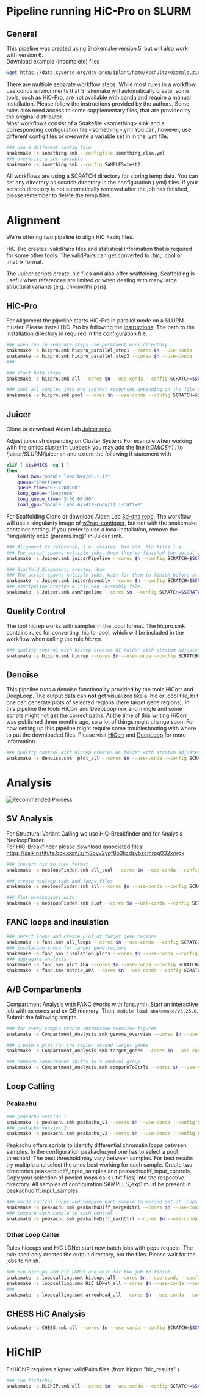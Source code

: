 # Pipeline running HiC-Pro on SLURM

## General
This pipeline was created using Snakemake version 5, but will also work with version 6.  
Download example (incomplete) files

```bash
wget https://data.cyverse.org/dav-anon/iplant/home/kschultz/example.zip
```

There are multiple separate workflow steps. 
While most rules in a workflow use conda environments that Snakemake will automatically create, some tools, such as HiC-Pro, are not available with conda and require a manual installation.
Please follow the instructions provided by the authors. 
Some rules also need access to some supplementary files, that are provided by the original distributor.
\
Most workflows consist of a Snakefile \<something\>.smk and a corresponding configuration file \<something\>.yml
You can, however, use different config files or overwrite a variable set in in the .yml file.

```bash
### use a different config file
snakemake -s something.smk --configfile something_else.yml
### overwrite a set variable 
snakemake -s something.smk --config SAMPLES=test2
```

All workflows are using a SCRATCH directory for storing temp data. You can set any directory as scratch directory in the configuration (.yml) files.
If your scratch directory is not automatically removed after the job has finished, please remember to delete the temp files.

# Alignment
We're offering two pipeline to align HiC Fastq files.

HiC-Pro creates .validPairs files and statistical information that is required for some other tools. 
The validPairs can get converted to .hic, .cool or .matrix format.

The Juicer scripts create .hic files and also offer scaffolding. Scaffolding is useful when references are limited or when dealing with many large structural variants (e.g. chromothripsis).

## HiC-Pro
For Alignment the pipeline starts HiC-Pro in parallel mode on a SLURM cluster.
Please install HiC-Pro by following the [instructions](https://github.com/nservant/HiC-Pro). The path to the installation directory in required in the configuration file.
```bash
### when run in separate steps use permanent work directory
snakemake -s hicpro.smk hicpro_parallel_step1 --cores $n --use-conda
snakemake -s hicpro.smk hicpro_parallel_step2 --cores $n --use-conda
### 
```

```bash
### start both steps
snakemake -s hicpro.smk all --cores $n --use-conda --config SCRATCH=$SCRATCH  
```

```bash
### pool all samples into one (adjust resources depending on the file size you're creating)
snakemake -s hicpro.smk pool --cores $n --use-conda --config SCRATCH=$SCRATCH  
```

## Juicer
Clone or download Aiden Lab [Juicer repo](https://github.com/aidenlab/juicer).

Adjust juicer.sh depending on Cluster System. 
For example when working with the omics cluster in Luebeck you may add the line *isOMICS=1 .* to /juicer/SLURM/juicer.sh and extent the following if statement with

```bash
elif [ $isOMICS -eq 1 ]
then    
    load_bwa="module load bwa/v0.7.17"
    queue="shortterm"
    queue_time="0-12:00:00"
    long_queue="longterm"
    long_queue_time="3-00:00:00"
    load_gpu="module load nvidia-cuda/11.1-native"
```

For Scaffolding 
Clone or download Aiden Lab [3d-dna repo](https://github.com/aidenlab/3d-dna).
The workflow will use a singularity image of [w2rap-contigger](https://github.com/bioinfologics/w2rap-contigger), but not with the snakemake container setting.
If you prefer to use a local installation, remove the "singularity exec {params.img}" in Juicer.smk.

```bash
### Alignment to reference, i.a. creates .bam and .hic files i.a. 
### The script spawns multiple jobs. Once they've finished the output files are in the output folder
snakemake -s Juicer.smk juicerPipeline --cores $n --config SCRATCH=$SCRATCH 
```


```bash
### Scaffold Alignment, creates .bam 
### The script spawns multiple jobs. Wait for them to finish before starting rule asmPipeline. 
snakemake -s Juicer.smk juicerAssembly --cores $n --config SCRATCH=$SCRATCH   
### asmPipeline creates a .hic and .assembly file. 
snakemake -s Juicer.smk asmPipeline --cores $n --config SCRATCH=$SCRATCH 
```

## Quality Control
The tool hicrep works with samples in the .cool format. The hicpro.smk contains rules for converting .hic to .cool, which will be included in the workflow when calling the rule *hicrep*.

```bash
### quality control with hicrep creates QC folder with stratum adjusted correlation coefficient scores
snakemake -s hicpro.smk hicrep --cores $n --use-conda --config SCRATCH=$SCRATCH  
```

## Denoise
This pipeline runs a denoise functionality provided by the tools HiCorr and DeepLoop. 
The output data can **not** get visualized like a .hic or .cool file, but one can generate plots of selected regions (here target gene regions).
In this pipeline the tools HiCorr and DeepLoop mix and mingle and some scripts might not get the correct paths. At the time of this writing HiCorr was published three months ago, so a lot of things might change soon.
For now setting up this pipeline might require some troubleshooting with where to put the downloaded files.
Please visit [HiCorr](https://github.com/JinLabBioinfo/HiCorr) and [DeepLoop](https://github.com/JinLabBioinfo/DeepLoop) for more information.

```bash
### quality control with hicrep creates QC folder with stratum adjusted correlation coefficient scores
snakemake -s denoise.smk  plot_all --cores $n --use-conda --config SCRATCH=$SCRATCH  
```

# Analysis

![Recommended Process](https://data.cyverse.org/dav-anon/iplant/home/kschultz/flowchart_HiC.png)

## SV Analysis
For Structural Variant Calling we use HiC-Breakfinder and for Analysis NeoloopFinder.  
For HiC-Breakfinder please download associated files:
https://salkinstitute.box.com/s/m8oyv2ypf8o3kcdsybzcmrpg032xnrgx

```bash
### convert hic to cool format
snakemake -s neoloopFinder.smk all_cool --cores $n --use-conda --config SCRATCH=$SCRATCH  
```

```bash
### create neoloop tads and loops files
snakemake -s neoloopFinder.smk all --cores $n --use-conda --config SCRATCH=$SCRATCH  
```

```bash
### Plot breakpoints with
snakemake -s neoloopFinder.smk plot --cores $n --use-conda --config SCRATCH=$SCRATCH  
```

## FANC loops and insulation 
```bash
### detect loops and create plot of target gene regions
snakemake -s fanc.smk all_loops --cores $n --use-conda --config SCRATCH=$SCRATCH 
### insulation score for target gene regions
snakemake -s fanc.smk insulation_plots --cores $n --use-conda --config SCRATCH=$SCRATCH 
### aggregate analysis 
snakemake -s fanc.smk plot_APA --cores $n --use-conda --config SCRATCH=$SCRATCH 
snakemake -s fanc.smk matrix_APA --cores $n --use-conda --config SCRATCH=$SCRATCH 
```

## A/B Compartments
Compartment Analysis with FANC (works with fanc.yml). Start an interactive job with xx cores and xx GB memory. Then, ```module load snakemake/v5.25.0```. Submit the following scripts.

```bash
### for every sample create chromosome overview figures
snakemake -s Compartment_Analysis.smk genome_overview --cores $n --use-conda --config SCRATCH=$SCRATCH  

### create a plot for the region around target genes
snakemake -s Compartment_Analysis.smk target_genes --cores $n --use-conda --config SCRATCH=$SCRATCH

### compare compartment shifts to a control group
snakemake -s Compartment_Analysis.smk compareToCtrls --cores $n --use-conda --config SCRATCH=$SCRATCH
```

## Loop Calling 
### Peakachu
```bash
### peakachu version 1
snakemake -s peakachu.smk peakachu_v1 --cores $n --use-conda --config SCRATCH=$SCRATCH
### peakachu version 2
snakemake -s peakachu.smk peakachu_v2 --cores $n --use-conda --config SCRATCH=$SCRATCH    
```
Peakachu offers scripts to identify differential chromatin loops between samples.
In the configuration peakachu.yml one has to select a pool threshold. The best threshold may vary between samples. 
For best results try multiple and select the ones best working for each sample.
Create two directories peakachudiff\_input\_samples and peakachudiff\_input\_controls. Copy your selection of pooled loops calls (.txt files) into the respective directory.
All samples of configuration SAMPLES_exp1 must be present in peakachudiff\_input\_samples.

```bash
### merge control loops and compare each sample to merged set of loops
snakemake -s peakachu.smk peakachuDiff_mergedCtrl --cores $n --use-conda --config SCRATCH=$SCRATCH
### compare each sample to each control
snakemake -s peakachu.smk peakachuDiff_eachCtrl --cores $n --use-conda --config SCRATCH=$SCRATCH
```

### Other Loop Caller
Rules hiccups and HiC LDNet start new batch jobs with gcpu request.
The rule itself only creates the output directory, not the files. Please wait for the jobs to finish.
```bash
### run hiccups and HiC_LDNet and wait for the job to finish
snakemake -s loopcalling.smk hiccups_all --cores $n --use-conda --config SCRATCH=$SCRATCH
snakemake -s loopcalling.smk HiC_LDNet_all --cores $n --use-conda --config SCRATCH=$SCRATCH  
###
snakemake -s loopcalling.smk arrowhead_all --cores $n --use-conda --config SCRATCH=$SCRATCH    
```


## CHESS HiC Analysis
```bash
snakemake -s CHESS.smk all --cores $n --use-conda --config SCRATCH=$SCRATCH  
```


# HiChIP
FitHiChIP requires aligned validPairs files (from hicpro "hic_results" ).

```bash
### run fithichip
snakemake -s HiChIP.smk all --cores $n --use-conda --config SCRATCH=$SCRATCH  
```

